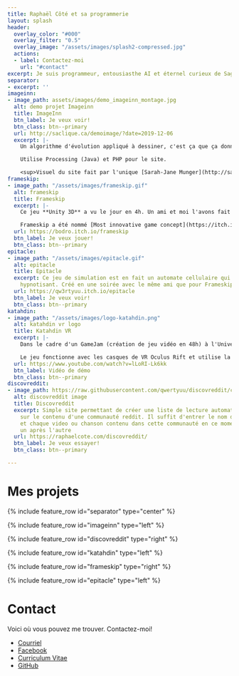 ```yaml
---
title: Raphaël Côté et sa programmerie
layout: splash
header:
  overlay_color: "#000"
  overlay_filter: "0.5"
  overlay_image: "/assets/images/splash2-compressed.jpg"
  actions:
  - label: Contactez-moi
    url: "#contact"
excerpt: Je suis programmeur, entousiasthe AI et éternel curieux de Saguenay au Québec!
separator:
- excerpt: ''
imageinn:
- image_path: assets/images/demo_imageinn_montage.jpg
  alt: demo projet Imageinn
  title: ImageInn
  btn_label: Je veux voir!
  btn_class: btn--primary
  url: http://saclique.ca/demoimage/?date=2019-12-06
  excerpt: |-
    Un algorithme d'évolution appliqué à dessiner, c'est ça que ça donne! Depuis plusieurs années à chaque jour, l'image du jour provenant de Wikipedia est passée dans ce programme et est mise en ligne!

    Utilise Processing (Java) et PHP pour le site.

    <sup>Visuel du site fait par l'unique [Sarah-Jane Munger](http://sarahjanemunger.com/)</sup>
frameskip:
- image_path: "/assets/images/frameskip.gif"
  alt: frameskip
  title: Frameskip
  excerpt: |-
    Ce jeu **Unity 3D** a vu le jour en 4h. Un ami et moi l'avons fait dans le cadre d'une compétition de jeux sur le site itch.io! Le but du jeu est simple, se sauver de Gilles le monstre.

    Frameskip a été nommé [Most innovative game concept](https://itch.io/jam/icantdraw/results/most-innovative-game-concept) lors de la compétition.
  url: https://bodro.itch.io/frameskip
  btn_label: Je veux jouer!
  btn_class: btn--primary
epitacle:
- image_path: "/assets/images/epitacle.gif"
  alt: epitacle
  title: Epitacle
  excerpt: Ce jeu de simulation est en fait un automate cellulaire qui est réellement
    hypnotisant. Créé en une soirée avec le même ami que pour Frameskip!
  url: https://qw3rtyuu.itch.io/epitacle
  btn_label: Je veux voir!
  btn_class: btn--primary
katahdin:
- image_path: "/assets/images/logo-katahdin.png"
  alt: katahdin vr logo
  title: Katahdin VR
  excerpt: |-
    Dans le cadre d'un GameJam (création de jeu vidéo en 48h) à l'Université du Québec à Chicoutimi en Octobre 2018, j'ai eu la chance de travailler à développer un jeu de VR avec quelques membres de [Totema Studio](https://totemastudio.com/).

    Le jeu fonctionne avec les casques de VR Oculus Rift et utilise la SDK d'Oculus dans Unity 3D.
  url: https://www.youtube.com/watch?v=lLoRI-Lk6kk
  btn_label: Vidéo de démo
  btn_class: btn--primary
discovreddit:
- image_path: https://raw.githubusercontent.com/qwertyuu/discovreddit/c6b19113cce6bfe747eb0ef67659d14a80c5d87d/docs/demo.png
  alt: discovreddit image
  title: Discovreddit
  excerpt: Simple site permettant de créer une liste de lecture automatiquement basé
    sur le contenu d'une communauté reddit. Il suffit d'entrer le nom de la communauté
    et chaque video ou chanson contenu dans cette communauté en ce moment sera joué
    un après l'autre
  url: https://raphaelcote.com/discovreddit/
  btn_label: Je veux essayer!
  btn_class: btn--primary

---
```

# Mes projets

{% include feature_row id="separator" type="center" %}

{% include feature_row id="imageinn" type="left" %}

{% include feature_row id="discovreddit" type="right" %}

{% include feature_row id="katahdin" type="left" %}

{% include feature_row id="frameskip" type="right" %}

{% include feature_row id="epitacle" type="left" %}

# Contact

Voici où vous pouvez me trouver. Contactez-moi!

- <i class="fas fa-fw fa-envelope-square"></i> [Courriel](mailto:cotlarrc@gmail.com)
- <i class="fab fa-fw fa-facebook-square"></i> [Facebook](https://facebook.com/qwertyuu)
- <i class="fas fa-fw fa-file-alt"></i> [Curriculum Vitae](https://docs.google.com/document/d/e/2PACX-1vQxpPqn2mMkbFkYExj4nroh4VHqq7Z7E5lUf3yRIoCyfZckPIe5w9_pLtqDQak-1ym3EnVc4bn83z80/pub)
- <i class="fab fa-fw fa-github"></i> [GitHub](https://github.com/qwertyuu?tab=repositories)
